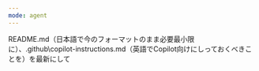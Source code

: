 ```yaml
---
mode: agent
---
```

README.md（日本語で今のフォーマットのまま必要最小限に）、.github\copilot-instructions.md（英語でCopilot向けにしっておくべきことを）を最新にして